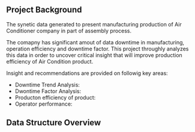 ## Project Background

The synetic data generated to present manufacturing production of Air Conditioner company in part of assembly process.

The comapny has significant amout of data downtime in manufacturing, operation efficiency and downtime factor. This project throughly analyzes this data in order to uncover critical insight that will improve production efficiency of Air Condition product.

Insight and recommendations are provided on followig key areas:
* Downtime Trend Analysis:
* Dwontime Factor Analysis:
* Producton efficiency of product:
* Operator performance:

## Data Structure Overview

